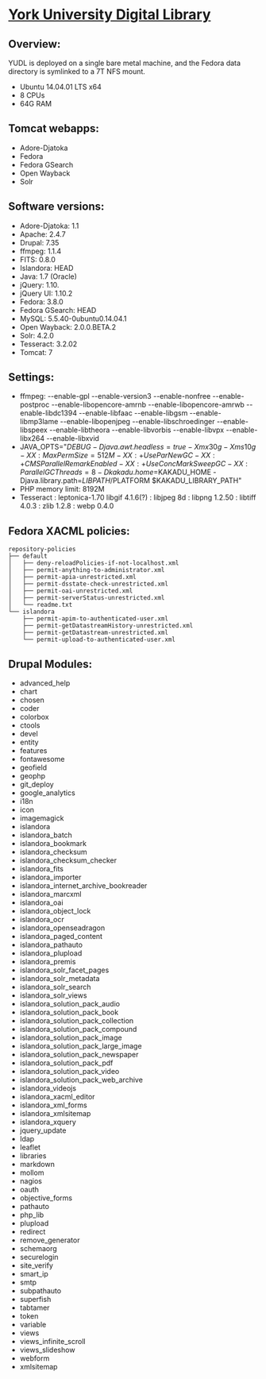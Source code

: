 # [York University Digital Library](https://digital.library.yorku.ca)

## Overview:

YUDL is deployed on a single bare metal machine, and the Fedora data directory is symlinked to a 7T NFS mount.

* Ubuntu 14.04.01 LTS x64
* 8 CPUs
* 64G RAM

## Tomcat webapps:

* Adore-Djatoka
* Fedora
* Fedora GSearch
* Open Wayback
* Solr

## Software versions:

* Adore-Djatoka: 1.1
* Apache: 2.4.7 
* Drupal: 7.35
* ffmpeg: 1.1.4
* FITS: 0.8.0
* Islandora: HEAD
* Java: 1.7 (Oracle)
* jQuery: 1.10.
* jQuery UI: 1.10.2
* Fedora: 3.8.0
* Fedora GSearch: HEAD
* MySQL: 5.5.40-0ubuntu0.14.04.1
* Open Wayback: 2.0.0.BETA.2
* Solr: 4.2.0
* Tesseract: 3.2.02
* Tomcat: 7

## Settings:

* ffmpeg: --enable-gpl --enable-version3 --enable-nonfree --enable-postproc --enable-libopencore-amrnb --enable-libopencore-amrwb --enable-libdc1394 --enable-libfaac --enable-libgsm --enable-libmp3lame --enable-libopenjpeg --enable-libschroedinger --enable-libspeex --enable-libtheora --enable-libvorbis --enable-libvpx --enable-libx264 --enable-libxvid
* JAVA_OPTS="$DEBUG -Djava.awt.headless=true -Xmx30g -Xms10g -XX:MaxPermSize=512M -XX:+UseParNewGC -XX:+CMSParallelRemarkEnabled -XX:+UseConcMarkSweepGC -XX:ParallelGCThreads=8 -Dkakadu.home=$KAKADU_HOME -Djava.library.path=$LIBPATH/$PLATFORM $KAKADU_LIBRARY_PATH"
* PHP memory limit: 8192M
* Tesseract : leptonica-1.70 libgif 4.1.6(?) : libjpeg 8d : libpng 1.2.50 : libtiff 4.0.3 : zlib 1.2.8 : webp 0.4.0

## Fedora XACML policies:

```
repository-policies
├── default
│   ├── deny-reloadPolicies-if-not-localhost.xml
│   ├── permit-anything-to-administrator.xml
│   ├── permit-apia-unrestricted.xml
│   ├── permit-dsstate-check-unrestricted.xml
│   ├── permit-oai-unrestricted.xml
│   ├── permit-serverStatus-unrestricted.xml
│   └── readme.txt
└── islandora
    ├── permit-apim-to-authenticated-user.xml
    ├── permit-getDatastreamHistory-unrestricted.xml
    ├── permit-getDatastream-unrestricted.xml
    └── permit-upload-to-authenticated-user.xml
```

## Drupal Modules:

* advanced_help
* chart
* chosen
* coder
* colorbox
* ctools
* devel
* entity
* features
* fontawesome
* geofield
* geophp
* git_deploy
* google_analytics
* i18n
* icon
* imagemagick
* islandora
* islandora_batch
* islandora_bookmark
* islandora_checksum
* islandora_checksum_checker
* islandora_fits
* islandora_importer
* islandora_internet_archive_bookreader
* islandora_marcxml
* islandora_oai
* islandora_object_lock
* islandora_ocr
* islandora_openseadragon
* islandora_paged_content
* islandora_pathauto
* islandora_plupload
* islandora_premis
* islandora_solr_facet_pages
* islandora_solr_metadata
* islandora_solr_search
* islandora_solr_views
* islandora_solution_pack_audio
* islandora_solution_pack_book
* islandora_solution_pack_collection
* islandora_solution_pack_compound
* islandora_solution_pack_image
* islandora_solution_pack_large_image
* islandora_solution_pack_newspaper
* islandora_solution_pack_pdf
* islandora_solution_pack_video
* islandora_solution_pack_web_archive
* islandora_videojs
* islandora_xacml_editor
* islandora_xml_forms
* islandora_xmlsitemap
* islandora_xquery
* jquery_update
* ldap
* leaflet
* libraries
* markdown
* mollom
* nagios
* oauth
* objective_forms
* pathauto
* php_lib
* plupload
* redirect
* remove_generator
* schemaorg
* securelogin
* site_verify
* smart_ip
* smtp
* subpathauto
* superfish
* tabtamer
* token
* variable
* views
* views_infinite_scroll
* views_slideshow
* webform
* xmlsitemap

